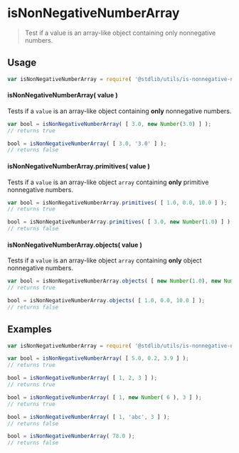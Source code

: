 # isNonNegativeNumberArray

> Test if a value is an array-like object containing only nonnegative numbers.


<!-- <usage> -->

## Usage

``` javascript
var isNonNegativeNumberArray = require( '@stdlib/utils/is-nonnegative-number-array' );
```

#### isNonNegativeNumberArray( value )

Tests if a `value` is an array-like object containing __only__ nonnegative numbers.

``` javascript
var bool = isNonNegativeNumberArray( [ 3.0, new Number(3.0) ] );
// returns true

bool = isNonNegativeNumberArray( [ 3.0, '3.0' ] );
// returns false
```

#### isNonNegativeNumberArray.primitives( value )

Tests if a `value` is an array-like object `array` containing __only__ primitive nonnegative numbers.

``` javascript
var bool = isNonNegativeNumberArray.primitives( [ 1.0, 0.0, 10.0 ] );
// returns true

bool = isNonNegativeNumberArray.primitives( [ 3.0, new Number(1.0) ] );
// returns false
```

#### isNonNegativeNumberArray.objects( value )

Tests if a `value` is an array-like object `array` containing __only__ object nonnegative numbers.

``` javascript
var bool = isNonNegativeNumberArray.objects( [ new Number(1.0), new Number(1.0) ] );
// returns true

bool = isNonNegativeNumberArray.objects( [ 1.0, 0.0, 10.0 ] );
// returns false
```

<!-- </usage> -->


<!-- <examples> -->

## Examples

``` javascript
var isNonNegativeNumberArray = require( '@stdlib/utils/is-nonnegative-number-array' );

var bool = isNonNegativeNumberArray( [ 5.0, 0.2, 3.9 ] );
// returns true

bool = isNonNegativeNumberArray( [ 1, 2, 3 ] );
// returns true

bool = isNonNegativeNumberArray( [ 1, new Number( 6 ), 3 ] );
// returns true

bool = isNonNegativeNumberArray( [ 1, 'abc', 3 ] );
// returns false

bool = isNonNegativeNumberArray( 78.0 );
// returns false
```

<!-- </examples> -->


<!-- <links> -->

<!-- </links> -->
